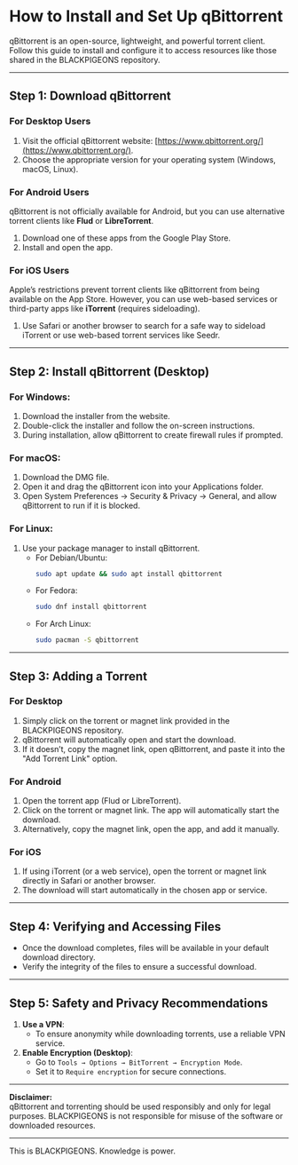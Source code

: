 # How to Install and Set Up qBittorrent  

qBittorrent is an open-source, lightweight, and powerful torrent client. Follow this guide to install and configure it to access resources like those shared in the BLACKPIGEONS repository.  

---

## Step 1: Download qBittorrent  

### For Desktop Users  
1. Visit the official qBittorrent website: [https://www.qbittorrent.org/](https://www.qbittorrent.org/).  
2. Choose the appropriate version for your operating system (Windows, macOS, Linux).  

### For Android Users  
qBittorrent is not officially available for Android, but you can use alternative torrent clients like **Flud** or **LibreTorrent**.  
1. Download one of these apps from the Google Play Store.  
2. Install and open the app.  

### For iOS Users  
Apple’s restrictions prevent torrent clients like qBittorrent from being available on the App Store. However, you can use web-based services or third-party apps like **iTorrent** (requires sideloading).  
1. Use Safari or another browser to search for a safe way to sideload iTorrent or use web-based torrent services like Seedr.  

---

## Step 2: Install qBittorrent (Desktop)  

### For Windows:  
1. Download the installer from the website.  
2. Double-click the installer and follow the on-screen instructions.  
3. During installation, allow qBittorrent to create firewall rules if prompted.  

### For macOS:  
1. Download the DMG file.  
2. Open it and drag the qBittorrent icon into your Applications folder.  
3. Open System Preferences → Security & Privacy → General, and allow qBittorrent to run if it is blocked.  

### For Linux:  
1. Use your package manager to install qBittorrent.  
   - For Debian/Ubuntu:  
     ```bash
     sudo apt update && sudo apt install qbittorrent
     ```  
   - For Fedora:  
     ```bash
     sudo dnf install qbittorrent
     ```  
   - For Arch Linux:  
     ```bash
     sudo pacman -S qbittorrent
     ```  

---

## Step 3: Adding a Torrent  

### For Desktop  
1. Simply click on the torrent or magnet link provided in the BLACKPIGEONS repository.  
2. qBittorrent will automatically open and start the download.  
3. If it doesn’t, copy the magnet link, open qBittorrent, and paste it into the "Add Torrent Link" option.  

### For Android  
1. Open the torrent app (Flud or LibreTorrent).  
2. Click on the torrent or magnet link. The app will automatically start the download.  
3. Alternatively, copy the magnet link, open the app, and add it manually.  

### For iOS  
1. If using iTorrent (or a web service), open the torrent or magnet link directly in Safari or another browser.  
2. The download will start automatically in the chosen app or service.  

---

## Step 4: Verifying and Accessing Files  

- Once the download completes, files will be available in your default download directory.  
- Verify the integrity of the files to ensure a successful download.  

---

## Step 5: Safety and Privacy Recommendations  

1. **Use a VPN**:  
   - To ensure anonymity while downloading torrents, use a reliable VPN service.  
2. **Enable Encryption (Desktop)**:  
   - Go to `Tools → Options → BitTorrent → Encryption Mode`.  
   - Set it to `Require encryption` for secure connections.  

---

**Disclaimer:**  
qBittorrent and torrenting should be used responsibly and only for legal purposes. BLACKPIGEONS is not responsible for misuse of the software or downloaded resources.  

---

This is BLACKPIGEONS. Knowledge is power.  
